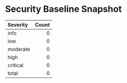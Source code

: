 # Security Baseline Snapshot

| Severity | Count |
|:--|--:|
| info | 0 |
| low | 0 |
| moderate | 0 |
| high | 0 |
| critical | 0 |
| total | 0 |
